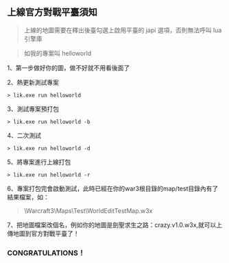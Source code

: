## 上線官方對戰平臺須知

> 上線的地圖需要在釋出後臺勾選上啟用平臺的 japi 選項，否則無法呼叫 lua 引擎庫

> 如我的專案叫 helloworld

1、第一步做好你的圖，做不好就不用看後面了

2、熱更新測試專案

```
> lik.exe run helloworld
```

3、測試專案預打包

```
> lik.exe run helloworld -b
```

4、二次測試

```
> lik.exe run helloworld -d
```

5、將專案進行上線打包

```
> lik.exe run helloworld -r
```

6、專案打包完會啟動測試，此時已經在你的war3根目錄的map/test目錄內有了結果檔案，如：

> \Warcraft3\Maps\Test\WorldEditTestMap.w3x

7、把地圖檔案改個名，例如你的地圖是劍聖求生之路：crazy.v1.0.w3x,就可以上傳地圖到官方對戰平臺了！

### CONGRATULATIONS！

